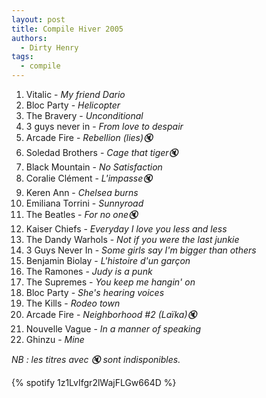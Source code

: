 ```yaml
---
layout: post
title: Compile Hiver 2005
authors:
  - Dirty Henry
tags:
  - compile
---
```


1. Vitalic - _My friend Dario_
1. Bloc Party - _Helicopter_
1. The Bravery - _Unconditional_
1. 3 guys never in - _From love to despair_
1. Arcade Fire - _Rebellion (lies)🔇_
1. Soledad Brothers - _Cage that tiger🔇_
1. Black Mountain - _No Satisfaction_
1. Coralie Clément - _L'impasse🔇_
1. Keren Ann - _Chelsea burns_
1. Emiliana Torrini - _Sunnyroad_
1. The Beatles - _For no one🔇_
1. Kaiser Chiefs - _Everyday I love you less and less_
1. The Dandy Warhols - _Not if you were the last junkie_
1. 3 Guys Never In - _Some girls say I'm bigger than others_
1. Benjamin Biolay - _L'histoire d'un garçon_
1. The Ramones - _Judy is a punk_
1. The Supremes - _You keep me hangin' on_
1. Bloc Party - _She's hearing voices_
1. The Kills - _Rodeo town_
1. Arcade Fire - _Neighborhood #2 (Laïka)🔇_
1. Nouvelle Vague - _In a manner of speaking_
1. Ghinzu - _Mine_

_NB : les titres avec 🔇 sont indisponibles._

{% spotify 1z1LvIfgr2lWajFLGw664D %}

